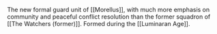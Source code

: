 The new formal guard unit of [[Morellus]], with much more emphasis on community and peaceful conflict resolution than the former squadron of [[The Watchers (former)]]. Formed during the [[Luminaran Age]].